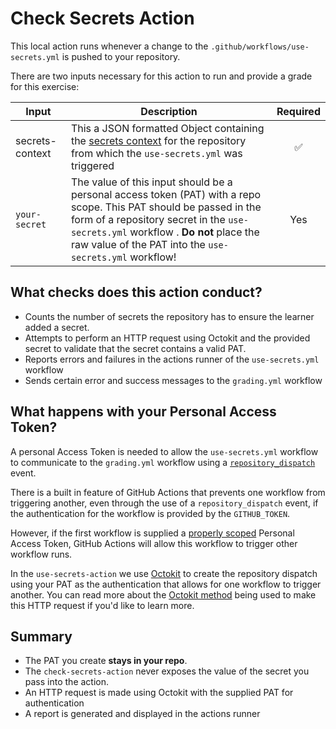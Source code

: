 # Check Secrets Action

This local action runs whenever a change to the `.github/workflows/use-secrets.yml` is pushed to your repository.

There are two inputs necessary for this action to run and provide a grade for this exercise:

| Input           | Description                                                                                                                                                                                                                             | Required |
| --------------- | --------------------------------------------------------------------------------------------------------------------------------------------------------------------------------------------------------------------------------------- | :----------------: |
| secrets-context | This a JSON formatted Object containing the [secrets context](https://docs.github.com/en/actions/reference/context-and-expression-syntax-for-github-actions#contexts) for the repository from which the `use-secrets.yml` was triggered |         ✅         |
| `your-secret`     | The value of this input should be a personal access token (PAT) with a repo scope. This PAT should be passed in the form of a repository secret in the `use-secrets.yml` workflow . **Do not** place the raw value of the PAT into the `use-secrets.yml` workflow!  |         Yes         |

## What checks does this action conduct?

- Counts the number of secrets the repository has to ensure the learner added a secret.
- Attempts to perform an HTTP request using Octokit and the provided secret to validate that the secret contains a valid PAT.
- Reports errors and failures in the actions runner of the `use-secrets.yml` workflow
- Sends certain error and success messages to the `grading.yml` workflow

## What happens with your Personal Access Token?

A personal Access Token is needed to allow the `use-secrets.yml` workflow to communicate to the `grading.yml` workflow using a [`repository_dispatch`](https://docs.github.com/en/actions/reference/events-that-trigger-workflows#repository_dispatch) event.

There is a built in feature of GitHub Actions that prevents one workflow from triggering another, even through the use of a `repository_dispatch` event, if the authentication for the workflow is provided by the `GITHUB_TOKEN`.

However, if the first workflow is supplied a [properly scoped](https://docs.github.com/en/rest/reference/repos#create-a-repository-dispatch-event) Personal Access Token, GitHub Actions will allow this workflow to trigger other workflow runs.

In the `use-secrets-action` we use [Octokit](https://github.com/octokit) to create the repository dispatch using your PAT as the authentication that allows for one workflow to trigger another. You can read more about the [Octokit method](https://octokit.github.io/rest.js/v18#repos-create-dispatch-event) being used to make this HTTP request if you'd like to learn more.

## Summary

- The PAT you create **stays in your repo**.
- The `check-secrets-action` never exposes the value of the secret you pass into the action.
- An HTTP request is made using Octokit with the supplied PAT for authentication
- A report is generated and displayed in the actions runner
